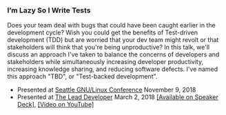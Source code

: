 ### I’m Lazy So I Write Tests

Does your team deal with bugs that could have been caught earlier in the development cycle? Wish you could get the benefits of Test-driven development (TDD) but are worried that your dev team might revolt or that stakeholders will think that you're being unproductive? In this talk, we'll discuss an approach I've taken to balance the concerns of developers and stakeholders while simultaneously increasing developer productivity, increasing knowledge sharing, and reducing software defects. I've named this approach "TBD", or "Test-backed development".

- Presented at [Seattle GNU/Linux Conference](http://seagl.org/) November 9, 2018
- Presented at [The Lead Developer](https://austin2018.theleaddeveloper.com/talks) March 2, 2018 [[Available on Speaker Deck]](https://speakerdeck.com/devwiththehair/im-lazy-so-i-write-tests), [[Video on YouTube]](https://www.youtube.com/watch?v=LAXjfYi-KyM)
